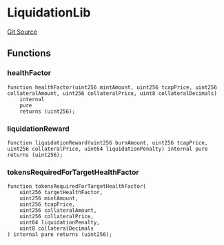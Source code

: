 # LiquidationLib
[Git Source](https://github.com/cryptexfinance/tcapv2.0/blob/6bc13f590e0d259edfc7844b2201ce75ef760a67/src/lib/LiquidationLib.sol)


## Functions
### healthFactor


```solidity
function healthFactor(uint256 mintAmount, uint256 tcapPrice, uint256 collateralAmount, uint256 collateralPrice, uint8 collateralDecimals)
    internal
    pure
    returns (uint256);
```

### liquidationReward


```solidity
function liquidationReward(uint256 burnAmount, uint256 tcapPrice, uint256 collateralPrice, uint64 liquidationPenalty) internal pure returns (uint256);
```

### tokensRequiredForTargetHealthFactor


```solidity
function tokensRequiredForTargetHealthFactor(
    uint256 targetHealthFactor,
    uint256 mintAmount,
    uint256 tcapPrice,
    uint256 collateralAmount,
    uint256 collateralPrice,
    uint64 liquidationPenalty,
    uint8 collateralDecimals
) internal pure returns (uint256);
```

